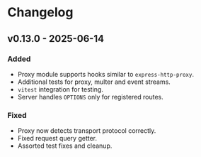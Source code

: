 # Changelog

## v0.13.0 - 2025-06-14
### Added
- Proxy module supports hooks similar to `express-http-proxy`.
- Additional tests for proxy, multer and event streams.
- `vitest` integration for testing.
- Server handles `OPTIONS` only for registered routes.

### Fixed
- Proxy now detects transport protocol correctly.
- Fixed request query getter.
- Assorted test fixes and cleanup.

